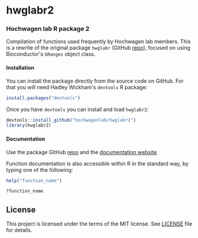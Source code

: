 # hwglabr2
### Hochwagen lab R package 2

Compilation of functions used frequently by Hochwagen lab members. This is a rewrite
of the original package `hwglabr` 
(GitHub [repo](https://github.com/hochwagenlab/hwglabr)), focused on using 
Bioconductor's `GRanges` object class.

#### Installation

You can install the package directly from the source code on GitHub. For that
you will need Hadley Wickham's `devtools` R package:

``` r
install.packages("devtools")
```

Once you have `devtools` you can install and load `hwglabr2`:

``` r
devtools::install_github("hochwagenlab/hwglabr2")
library(hwglabr2)
```

#### Documentation

Use the package GitHub [repo](https://github.com/hochwagenlab/hwglabr2) and the
[documentation website](http://www.nyu.edu/projects/hochwagen/hwglabr2_docs/).

Function documentation is also accessible within R in the standard way, by
typing one of the following:

``` r
help("function_name")

?function_name
```

## License

This project is licensed under the terms of the MIT license. See [LICENSE](LICENSE) file for details.
